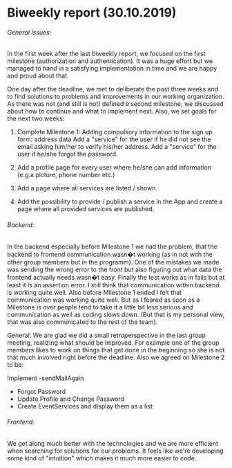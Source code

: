 # Biweekly report (30.10.2019)

###### General Issues:
In the first week after the last biweekly report, we focused on the first milestone (authorization and authentication).
It was a huge effort but we managed to hand in a satisfying implementation in time and we are happy and proud about that.

One day after the deadline, we met to deliberate the past three weeks and to find solutions to problems and improvements in our working organization.
As there was not (and still is not) defined a second milestone, we discussed about how to continue and what to implement next. 
Also, we set goals for the next two weeks:
1) Complete Milestone 1:
    Adding compulsory information to the sign up form: address data
    Add a "service" for the user if he did not see the email asking him/her to verify his/her address.
    Add a "service" for the user if he/she forgot the password.
    
 2) Add a profile page for every user where he/she can add information (e.g.a picture, phone number etc.)
 
 3) Add a page where all services are listed / shown
 
 4) Add the possibility to provide / publish a service in the App and 
    create a page where all provided services are published.

###### Backend:
In the backend especially before Milestone 1 we had the problem, that the backend to frontend communication 
wasn�t working (as in not with the other group members but in the programm).
One of the mistakes we made was sending the wrong error to the front but also figuring out what data the
frontend actually needs wasn�t easy. Finally the test works as in fails but at least it is an assertion error.
I still think that communication within backend is working quite well.
Also before Milestone 1 ended I felt that communication was working quite well.
But as I feared as soon as a Milestone is over people tend to take it a little bit less serious and 
communication as well as coding slows down. (But that is my personal view, that was also communicated to
the rest of the team).



General: We are glad we did a small retroperspective in the last group meeting, realizing what should be improved. For example one of the group members likes to work on things that get done in the beginning so she is not that much involved right before the deadline. Also we agreed on Milestone 2 to be:

Implement	  -sendMailAgain
-	Forgot Password
-	Update Profile and Change Password
-	Create EventServices and display them as a list


###### Frontend:
We get along much better with the technologies and we are more efficient when searching for solutions for our problems.
It feels like we're developing some kind of "intuition" which makes it much more easier to code. 


